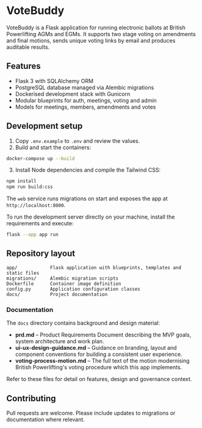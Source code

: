 # VoteBuddy

VoteBuddy is a Flask application for running electronic ballots at British Powerlifting AGMs and EGMs. It supports two stage voting on amendments and final motions, sends unique voting links by email and produces auditable results.

## Features

- Flask 3 with SQLAlchemy ORM
- PostgreSQL database managed via Alembic migrations
- Dockerised development stack with Gunicorn
- Modular blueprints for auth, meetings, voting and admin
- Models for meetings, members, amendments and votes

## Development setup

1. Copy `.env.example` to `.env` and review the values.
2. Build and start the containers:

```bash
docker-compose up --build
```

3. Install Node dependencies and compile the Tailwind CSS:

```bash
npm install
npm run build:css
```

The `web` service runs migrations on start and exposes the app at `http://localhost:8000`.

To run the development server directly on your machine, install the requirements and execute:

```bash
flask --app app run
```

## Repository layout

```
app/            Flask application with blueprints, templates and static files
migrations/     Alembic migration scripts
Dockerfile      Container image definition
config.py       Application configuration classes
docs/           Project documentation
```

### Documentation

The `docs` directory contains background and design material:

- **prd.md** – Product Requirements Document describing the MVP goals, system architecture and work plan.
- **ui-ux-design-guidance.md** – Guidance on branding, layout and component conventions for building a consistent user experience.
- **voting-process-motion.md** – The full text of the motion modernising British Powerlifting's voting procedure which this app implements.

Refer to these files for detail on features, design and governance context.

## Contributing

Pull requests are welcome. Please include updates to migrations or documentation where relevant.
